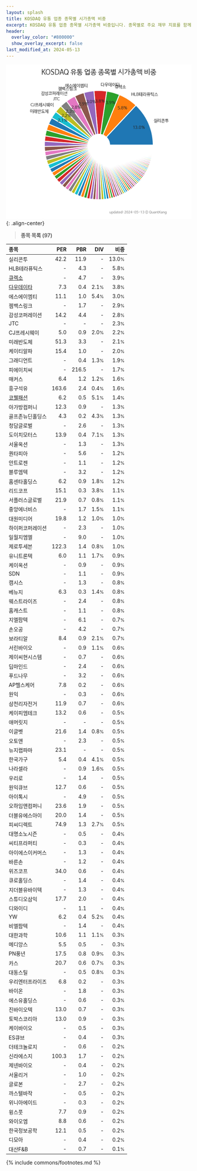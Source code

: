 ```yaml
---
layout: splash
title: KOSDAQ 유통 업종 종목별 시가총액 비중
excerpt: KOSDAQ 유통 업종 종목별 시가총액 비중입니다. 종목별로 주요 재무 지표를 함께 표시합니다.
header:
  overlay_color: "#800000"
  show_overlay_excerpt: false
last_modified_at: 2024-05-13
---
```



![KOSDAQ 유통 업종 종목별 시가총액 비중](/stats/sector/images/kosdaq_업종_유통_종목.png){: .align-center}


> **종목 목록 (97)**<a id="list"></a>

| **종목** | **PER** | **PBR** | **DIV** | **비중** |
| :------- | ------: | ------: | ------: | -------: |
| 실리콘투 | 42.2 | 11.9 | - | 13.0<small>%</small> |
| HLB테라퓨틱스 | - | 4.3 | - | 5.8<small>%</small> |
| [큐렉소](/060280/) | - | 4.7 | - | 3.9<small>%</small> |
| [다우데이타](/032190/) | 7.3 | 0.4 | 2.1<small>%</small> | 3.8<small>%</small> |
| 에스에이엠티 | 11.1 | 1.0 | 5.4<small>%</small> | 3.0<small>%</small> |
| 젬백스링크 | - | 1.7 | - | 2.9<small>%</small> |
| 감성코퍼레이션 | 14.2 | 4.4 | - | 2.8<small>%</small> |
| JTC | - | - | - | 2.3<small>%</small> |
| CJ프레시웨이 | 5.0 | 0.9 | 2.0<small>%</small> | 2.2<small>%</small> |
| 미래반도체 | 51.3 | 3.3 | - | 2.1<small>%</small> |
| 케이티알파 | 15.4 | 1.0 | - | 2.0<small>%</small> |
| 그래디언트 | - | 0.4 | 1.3<small>%</small> | 1.9<small>%</small> |
| 피에이치씨 | - | 216.5 | - | 1.7<small>%</small> |
| 매커스 | 6.4 | 1.2 | 1.2<small>%</small> | 1.6<small>%</small> |
| 흥구석유 | 163.6 | 2.4 | 0.4<small>%</small> | 1.6<small>%</small> |
| [코웰패션](/033290/) | 6.2 | 0.5 | 5.1<small>%</small> | 1.4<small>%</small> |
| 아가방컴퍼니 | 12.3 | 0.9 | - | 1.3<small>%</small> |
| 골프존뉴딘홀딩스 | 4.3 | 0.2 | 4.3<small>%</small> | 1.3<small>%</small> |
| 청담글로벌 | - | 2.6 | - | 1.3<small>%</small> |
| 도이치모터스 | 13.9 | 0.4 | 7.1<small>%</small> | 1.3<small>%</small> |
| 서울옥션 | - | 1.3 | - | 1.3<small>%</small> |
| 퀀타피아 | - | 5.6 | - | 1.2<small>%</small> |
| 안트로젠 | - | 1.1 | - | 1.2<small>%</small> |
| 블루엠텍 | - | 3.2 | - | 1.2<small>%</small> |
| 홈센타홀딩스 | 6.2 | 0.9 | 1.8<small>%</small> | 1.2<small>%</small> |
| 리드코프 | 15.1 | 0.3 | 3.8<small>%</small> | 1.1<small>%</small> |
| 서플러스글로벌 | 21.9 | 0.7 | 0.8<small>%</small> | 1.1<small>%</small> |
| 중앙에너비스 | - | 1.7 | 1.5<small>%</small> | 1.1<small>%</small> |
| 대원미디어 | 19.8 | 1.2 | 1.0<small>%</small> | 1.0<small>%</small> |
| 하이퍼코퍼레이션 | - | 2.3 | - | 1.0<small>%</small> |
| 일월지엠엘 | - | 9.0 | - | 1.0<small>%</small> |
| 제로투세븐 | 122.3 | 1.4 | 0.8<small>%</small> | 1.0<small>%</small> |
| 유니트론텍 | 6.0 | 1.1 | 1.7<small>%</small> | 0.9<small>%</small> |
| 케이옥션 | - | 0.9 | - | 0.9<small>%</small> |
| SDN | - | 1.1 | - | 0.9<small>%</small> |
| 캠시스 | - | 1.3 | - | 0.8<small>%</small> |
| 베뉴지 | 6.3 | 0.3 | 1.4<small>%</small> | 0.8<small>%</small> |
| 웨스트라이즈 | - | 2.4 | - | 0.8<small>%</small> |
| 홈캐스트 | - | 1.1 | - | 0.8<small>%</small> |
| 지엘팜텍 | - | 6.1 | - | 0.7<small>%</small> |
| 손오공 | - | 4.2 | - | 0.7<small>%</small> |
| 보라티알 | 8.4 | 0.9 | 2.1<small>%</small> | 0.7<small>%</small> |
| 서린바이오 | - | 0.9 | 1.1<small>%</small> | 0.6<small>%</small> |
| 제이씨현시스템 | - | 0.7 | - | 0.6<small>%</small> |
| 딥마인드 | - | 2.4 | - | 0.6<small>%</small> |
| 푸드나무 | - | 3.2 | - | 0.6<small>%</small> |
| AP헬스케어 | 7.8 | 0.2 | - | 0.6<small>%</small> |
| 원익 | - | 0.3 | - | 0.6<small>%</small> |
| 삼천리자전거 | 11.9 | 0.7 | - | 0.6<small>%</small> |
| 케이피엠테크 | 13.2 | 0.6 | - | 0.5<small>%</small> |
| 애머릿지 | - | - | - | 0.5<small>%</small> |
| 이글벳 | 21.6 | 1.4 | 0.8<small>%</small> | 0.5<small>%</small> |
| 오토앤 | - | 2.3 | - | 0.5<small>%</small> |
| 뉴지랩파마 | 23.1 | - | - | 0.5<small>%</small> |
| 한국가구 | 5.4 | 0.4 | 4.1<small>%</small> | 0.5<small>%</small> |
| 나라셀라 | - | 0.9 | 1.6<small>%</small> | 0.5<small>%</small> |
| 우리로 | - | 1.4 | - | 0.5<small>%</small> |
| 원익큐브 | 12.7 | 0.6 | - | 0.5<small>%</small> |
| 아이톡시 | - | 4.9 | - | 0.5<small>%</small> |
| 오하임앤컴퍼니 | 23.6 | 1.9 | - | 0.5<small>%</small> |
| 더블유에스아이 | 20.0 | 1.4 | - | 0.5<small>%</small> |
| 피씨디렉트 | 74.9 | 1.3 | 2.7<small>%</small> | 0.5<small>%</small> |
| 대명소노시즌 | - | 0.5 | - | 0.4<small>%</small> |
| 씨티프라퍼티 | - | 0.3 | - | 0.4<small>%</small> |
| 아이에스이커머스 | - | 1.3 | - | 0.4<small>%</small> |
| 바른손 | - | 1.2 | - | 0.4<small>%</small> |
| 위즈코프 | 34.0 | 0.6 | - | 0.4<small>%</small> |
| 큐로홀딩스 | - | 1.4 | - | 0.4<small>%</small> |
| 지더블유바이텍 | - | 1.3 | - | 0.4<small>%</small> |
| 스튜디오삼익 | 17.7 | 2.0 | - | 0.4<small>%</small> |
| 디와이디 | - | 1.1 | - | 0.4<small>%</small> |
| YW | 6.2 | 0.4 | 5.2<small>%</small> | 0.4<small>%</small> |
| 비엘팜텍 | - | 1.4 | - | 0.4<small>%</small> |
| 대한과학 | 10.6 | 1.1 | 1.1<small>%</small> | 0.3<small>%</small> |
| 메디앙스 | 5.5 | 0.5 | - | 0.3<small>%</small> |
| PN풍년 | 17.5 | 0.8 | 0.9<small>%</small> | 0.3<small>%</small> |
| 카스 | 20.7 | 0.6 | 0.7<small>%</small> | 0.3<small>%</small> |
| 대동스틸 | - | 0.5 | 0.8<small>%</small> | 0.3<small>%</small> |
| 우리엔터프라이즈 | 6.8 | 0.2 | - | 0.3<small>%</small> |
| 바이온 | - | 1.8 | - | 0.3<small>%</small> |
| 에스유홀딩스 | - | 0.6 | - | 0.3<small>%</small> |
| 진바이오텍 | 13.0 | 0.7 | - | 0.3<small>%</small> |
| 토박스코리아 | 13.0 | 0.9 | - | 0.3<small>%</small> |
| 케이바이오 | - | 0.5 | - | 0.3<small>%</small> |
| ES큐브 | - | 0.4 | - | 0.3<small>%</small> |
| 더테크놀로지 | - | 0.6 | - | 0.2<small>%</small> |
| 신라에스지 | 100.3 | 1.7 | - | 0.2<small>%</small> |
| 제넨바이오 | - | 0.4 | - | 0.2<small>%</small> |
| 서울리거 | - | 1.0 | - | 0.2<small>%</small> |
| 글로본 | - | 2.7 | - | 0.2<small>%</small> |
| 까스텔바작 | - | 0.5 | - | 0.2<small>%</small> |
| 위니아에이드 | - | 0.3 | - | 0.2<small>%</small> |
| 윙스풋 | 7.7 | 0.9 | - | 0.2<small>%</small> |
| 와이오엠 | 8.8 | 0.6 | - | 0.2<small>%</small> |
| 한국정보공학 | 12.1 | 0.5 | - | 0.2<small>%</small> |
| 디모아 | - | 0.4 | - | 0.2<small>%</small> |
| 대산F&B | - | 0.7 | - | 0.1<small>%</small> |

{% include commons/footnotes.md %}